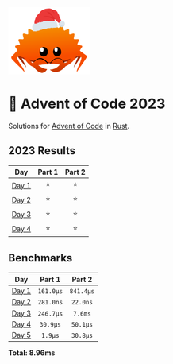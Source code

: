 <img src="./.assets/christmas_ferris.png" width="164">

# 🎄 Advent of Code 2023

Solutions for [Advent of Code](https://adventofcode.com/) in [Rust](https://www.rust-lang.org/).

<!--- advent_readme_stars table --->
## 2023 Results

| Day | Part 1 | Part 2 |
| :---: | :---: | :---: |
| [Day 1](https://adventofcode.com/2023/day/1) | ⭐ | ⭐ |
| [Day 2](https://adventofcode.com/2023/day/2) | ⭐ | ⭐ |
| [Day 3](https://adventofcode.com/2023/day/3) | ⭐ | ⭐ |
| [Day 4](https://adventofcode.com/2023/day/4) | ⭐ | ⭐ |
<!--- advent_readme_stars table --->

<!--- benchmarking table --->
## Benchmarks

| Day | Part 1 | Part 2 |
| :---: | :---: | :---:  |
| [Day 1](./src/bin/01.rs) | `161.0µs` | `841.4µs` |
| [Day 2](./src/bin/02.rs) | `281.0ns` | `22.0ns` |
| [Day 3](./src/bin/03.rs) | `246.7µs` | `7.6ms` |
| [Day 4](./src/bin/04.rs) | `30.9µs` | `50.1µs` |
| [Day 5](./src/bin/05.rs) | `1.9µs` | `30.8µs` |

**Total: 8.96ms**
<!--- benchmarking table --->
